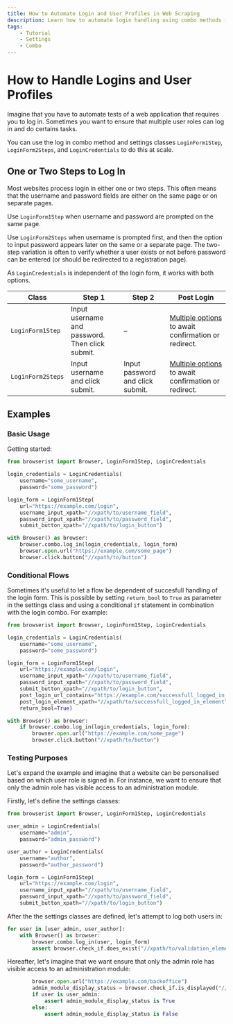 ```yaml
---
title: How to Automate Login and User Profiles in Web Scraping
description: Learn how to automate login handling using combo methods in Browserist. Includes code examples for beginners and advanced users.
tags:
    - Tutorial
    - Settings
    - Combo
---
```


# How to Handle Logins and User Profiles
Imagine that you have to automate tests of a web application that requires you to log in. Sometimes you want to ensure that multiple user roles can log in and do certains tasks.

You can use the log in combo method and settings classes `LoginForm1Step`, `LoginForm2Steps`, and `LoginCredentials` to do this at scale.

## One or Two Steps to Log In
Most websites process login in either one or two steps. This often means that the username and password fields are either on the same page or on separate pages.

Use `LoginForm1Step` when username and password are prompted on the same page.

Use `LoginForm2Steps` when username is prompted first, and then the option to input password appears later on the same or a separate page. The two-step variation is often to verify whether a user exists or not before password can be entered (or should be redirected to a registration page).

As `LoginCredentials` is independent of the login form, it works with both options.

| Class             | Step 1                                          | Step 2                           | Post Login                                                                                                     |
| ----------------- | ----------------------------------------------- | -------------------------------- | -------------------------------------------------------------------------------------------------------------- |
| `LoginForm1Step`  | Input username and password. Then click submit. | –                                | [Multiple options](../../reference/browser/combo/log-in.md#loginform1step) to await confirmation or redirect.  |
| `LoginForm2Steps` | Input username and click submit.                | Input password and click submit. | [Multiple options](../../reference/browser/combo/log-in.md#loginform2steps) to await confirmation or redirect. |

## Examples
### Basic Usage
Getting started:

```python linenums="1"
from browserist import Browser, LoginForm1Step, LoginCredentials

login_credentials = LoginCredentials(
    username="some_username",
    password="some_password")

login_form = LoginForm1Step(
    url="https://example.com/login",
    username_input_xpath="//xpath/to/username_field",
    password_input_xpath="//xpath/to/password_field",
    submit_button_xpath="//xpath/to/login_button")

with Browser() as browser:
    browser.combo.log_in(login_credentials, login_form)
    browser.open.url("https://example.com/some_page")
    browser.click.button("//xpath/to/button")
```

### Conditional Flows
Sometimes it's useful to let a flow be dependent of succesfull handling of the login form. This is possible by setting `return_bool` to `True` as parameter in the settings class and using a conditional `if` statement in combination with the login combo. For example:

```python linenums="1"
from browserist import Browser, LoginForm1Step, LoginCredentials

login_credentials = LoginCredentials(
    username="some_username",
    password="some_password")

login_form = LoginForm1Step(
    url="https://example.com/login",
    username_input_xpath="//xpath/to/username_field",
    password_input_xpath="//xpath/to/password_field",
    submit_button_xpath="//xpath/to/login_button",
    post_login_url_contains="https://example.com/successfull_logged_in_page",
    post_login_element_xpath="//xpath/to/successfull_logged_in_element",
    return_bool=True)

with Browser() as browser:
    if browser.combo.log_in(login_credentials, login_form):
        browser.open.url("https://example.com/some_page")
        browser.click.button("//xpath/to/button")
```

### Testing Purposes
Let's expand the example and imagine that a website can be personalised based on which user role is signed in. For instance, we want to ensure that only the admin role has visible access to an administration module.

Firstly, let's define the settings classes:

```python linenums="1"
from browserist import Browser, LoginForm1Step, LoginCredentials

user_admin = LoginCredentials(
    username="admin",
    password="admin_password")

user_author = LoginCredentials(
    username="author",
    password="author_password")

login_form = LoginForm1Step(
    url="https://example.com/login",
    username_input_xpath="//xpath/to/username_field",
    password_input_xpath="//xpath/to/password_field",
    submit_button_xpath="//xpath/to/login_button")
```

After the the settings classes are defined, let's attempt to log both users in:

```python title="" linenums="17"
for user in [user_admin, user_author]:
    with Browser() as browser:
        browser.combo.log_in(user, login_form)
        assert browser.check_if.does_exist("//xpath/to/validation_element") is True
```

Hereafter, let's imagine that we want ensure that only the admin role has visible access to an administration module:

```python title="" linenums="22"
        browser.open.url("https://example.com/backoffice")
        admin_module_display_status = browser.check_if.is_displayed("//xpath/to/admin_module")
        if user is user_admin:
            assert admin_module_display_status is True
        else:
            assert admin_module_display_status is False
```
